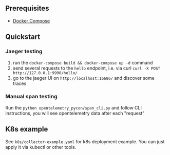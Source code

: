 ## Prerequisites
* [Docker Compose](https://docs.docker.com/compose/)


## Quickstart
### Jaeger testing
1. run the `docker-compose build && docker-compose up -d` command
1. send several requests to the `hello` endpoint, i.e. via curl `curl -X POST http://127.0.0.1:9990/hello/`
1. go to the jaeger UI on `http://localhost:16686/` and discover some traces

### Manual span testing
Run the `python opentelemetry_pycon/span_cli.py` and follow CLI instructions, you will see opentelemetry data after each "request"


## K8s example
See `k8s/collector-example.yaml` for k8s deployment example. You can just apply it via kubectl or other tools.
